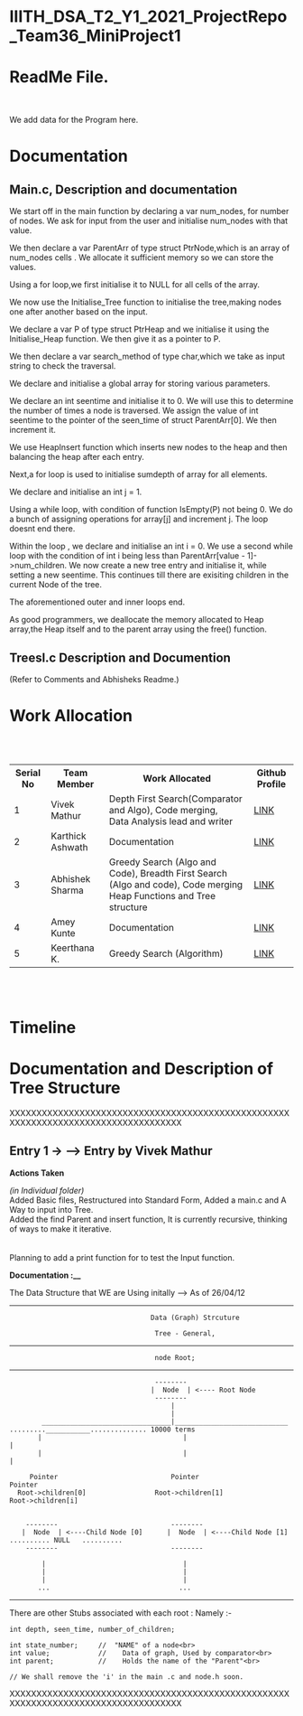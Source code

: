 # IIITH_DSA_T2_Y1_2021_ProjectRepo_Team36_MiniProject1


<h1><b>ReadMe File. </b></h1>


<br>

We add data for the Program here. <br>







<h1>Documentation</h1>

<h2>Main.c, Description and documentation</h2>

We start off in the main function by declaring a var num_nodes, for number of nodes. We ask for input from the user and initialise num_nodes with that value.<br>

We then declare a var ParentArr of type struct PtrNode,which is an array of num_nodes cells . We allocate it sufficient memory so we can store the values.<br>

Using a for loop,we first initialise it to NULL for all cells of the array.<br>

We now use the Initialise_Tree function to initialise the tree,making nodes one after another based on the input.<br>

We declare a var P of type struct PtrHeap and we initialise it using the Initialise_Heap function. We then give it as a pointer to P.<br>

We then declare a var search_method of type char,which we take as input string to check the traversal.<br>

We declare and initialise a global array for storing various parameters.<br>

We declare an int seentime and initialise it to 0. We will use this to determine the number of times a node is traversed. We assign the value of int seentime to the pointer of the seen_time of struct ParentArr[0]. We then increment it.<br>

We use HeapInsert function which inserts new nodes to the heap and then balancing the heap after each entry. <br>

Next,a for loop is used to initialise sumdepth of array for all elements.<br>

We declare and initialise an int j = 1.<br>

Using a while loop, with condition of function IsEmpty(P) not being 0. We do a bunch of assigning operations for array[j] and increment j.
The loop doesnt end there.<br>

Within the loop , we declare and initialise an int i = 0.
We use a second while loop with the condition of int i being less than ParentArr[value - 1]->num_children. We now create a new tree entry and initialise it, while setting a new seentime. This continues till there are exisiting children in the current Node of the tree. <br>

The aforementioned outer and inner loops end.<br>

As good programmers, we deallocate the memory allocated to Heap array,the Heap itself and to the parent array using the free() function.<br>



<h2>Treesl.c Description and Documention</h2>

(Refer to Comments and Abhisheks Readme.)








<h1>Work Allocation</h1>
<br><br>
<table>
  <tr>
    <th>Serial No</th>
    <th>Team Member</th>
    <th>Work Allocated</th>  
    <th>Github Profile</th>
  </tr>
  <tr>
    <td>1</td>
    <td>Vivek Mathur</td>
    <td>Depth First Search(Comparator and Algo), Code merging, <br> Data Analysis lead and writer</td>
    <td> <a href="https://github.com/Grimoors">LINK</a></td>
  </tr>
  <tr>
    <td>2</td>
    <td>Karthick Ashwath</td>
    <td>Documentation</td>
    <td> <a href="https://github.com/KarthickAshwath">LINK</a></td>
  </tr>
  <tr>
    <td>3</td>
    <td>Abhishek Sharma</td>
    <td>Greedy Search (Algo and Code), Breadth First Search (Algo and code), Code merging <br> Heap Functions and Tree structure </td>
    <td> <a href="https://github.com/Abhi7410">LINK</a></td>
  </tr>
  <tr>
    <td>4</td>
    <td>Amey Kunte</td>
    <td>Documentation</td>
    <td> <a href="https://github.com/ameykun">LINK</a></td>
    
  </tr>
  <tr>
    <td>5</td>
    <td>Keerthana K.</td>
    <td>Greedy Search (Algorithm)</td>
    <td> <a href="https://github.com/keerthana747">LINK</a></td>
  </tr>

</table>
<br><br>

<h1>Timeline</h1>




<h1>Documentation and Description of Tree Structure</h1>

XXXXXXXXXXXXXXXXXXXXXXXXXXXXXXXXXXXXXXXXXXXXXXXXXXXXXXXXXXXXXXXXXXXXXXXXXXXXXXXXXXXX

<h2>Entry 1 ->   --> Entry by Vivek Mathur</h2>

<b>Actions Taken</b>

<i>(in Individual folder)</i><br>
Added Basic files, Restructured into Standard Form, Added a main.c and A Way to input into Tree.<br>
Added the find Parent and insert function, It is currently recursive, thinking of ways to make it iterative.<br>
<br>
<br>
Planning to add a print function for to test the Input function.

<b>Documentation :__</b>


The Data Structure that WE are Using initally --> As of 26/04/12<br>
______________________________________________________________________________________________________________________________________

                                       Data (Graph) Strcuture
                                        
                                        Tree - General, 
                                        
______________________________________________________________________________________________________________________________________

                                        node Root;
______________________________________________________________________________________________________________________________________                                        
                                        
                                        
                                        --------
                                       |  Node  | <---- Root Node
                                        --------
                                            |
                                            |
            ________________________________|____________________________    .........___________.............. 10000 terms
           |                                   |                                          |
           |                                   |                                          |
         
         Pointer                            Pointer                                     Pointer
      Root->children[0]                 Root->children[1]                           Root->children[i]
           
           
        --------                            --------  
       |  Node  | <----Child Node [0]      |  Node  | <----Child Node [1]     .......... NULL   .......... 
        --------                            --------
        
            |                                  |
            |                                  |
            |                                  |
           ...                                ...
           
           
______________________________________________________________________________________________________________________________________           
        
   
   There are other Stubs associated with each root : Namely :-<br>

    
    
    int depth, seen_time, number_of_children;
    
    int state_number;     //  "NAME" of a node<br>
    int value;            //    Data of graph, Used by comparator<br>
    int parent;           //    Holds the name of the "Parent"<br>
    
    // We shall remove the 'i' in the main .c and node.h soon.
    
XXXXXXXXXXXXXXXXXXXXXXXXXXXXXXXXXXXXXXXXXXXXXXXXXXXXXXXXXXXXXXXXXXXXXXXXXXXXXXXXXXXX 
        
        
